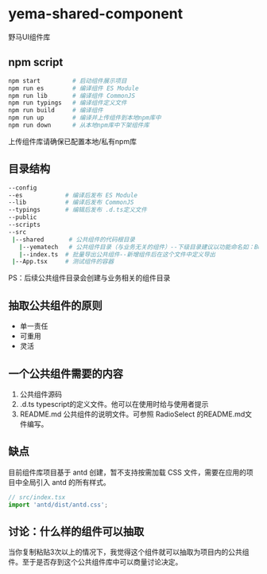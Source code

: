 # yema-shared-component
野马UI组件库
## npm script
```bash
npm start         # 启动组件展示项目
npm run es        # 编译组件 ES Module
npm run lib       # 编译组件 CommonJS
npm run typings   # 编译组件定义文件
npm run build     # 编译组件
npm run up        # 编译并上传组件到本地npm库中
npm run down      # 从本地npm库中下架组件库
```
上传组件库请确保已配置本地/私有npm库
## 目录结构
```bash
--config
--es            # 编译后发布 ES Module
--lib           # 编译后发布 CommonJS
--typings       # 编辑后发布 .d.ts定义文件
--public
--scripts
--src
 |--shared       # 公共组件的代码根目录
   |--yematech   # 公共组件目录（与业务无关的组件）--下级目录建议以功能命名如：Button/Alert/Model/Tag
   |--index.ts  # 批量导出公共组件--新增组件后在这个文件中定义导出
 |--App.tsx     # 测试组件的容器
```
PS：后续公共组件目录会创建与业务相关的组件目录
## 抽取公共组件的原则
* 单一责任
* 可重用
* 灵活

## 一个公共组件需要的内容
1. 公共组件源码
2. .d.ts typescript的定义文件。他可以在使用时给与使用者提示
3. README.md 公共组件的说明文件。可参照 RadioSelect 的README.md文件编写。

## 缺点
目前组件库项目基于 antd 创建，暂不支持按需加载 CSS 文件，需要在应用的项目中全局引入 antd 的所有样式。
```javascript
// src/index.tsx
import 'antd/dist/antd.css';
```

## 讨论：什么样的组件可以抽取
当你复制粘贴3次以上的情况下，我觉得这个组件就可以抽取为项目内的公共组件。至于是否存到这个公共组件库中可以商量讨论决定。